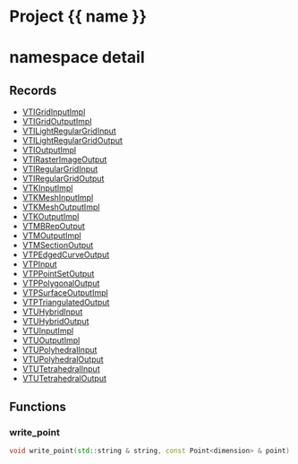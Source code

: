 <script setup>
import {useRoute} from 'vitepress'
const {path} = useRoute()
const tokens = path.split('/')
const words = tokens[2].split('-');
for (let i = 0; i < words.length; i++) {
    words[i] = words[i].charAt(0).toUpperCase() + words[i].slice(1);
    words[i] = words[i].replace('geode', 'Geode')
}
const name = words.join('-');
</script>
# Project {{ name }}

# namespace detail



## Records

* [VTIGridInputImpl](VTIGridInputImpl.md)
* [VTIGridOutputImpl](VTIGridOutputImpl.md)
* [VTILightRegularGridInput](VTILightRegularGridInput.md)
* [VTILightRegularGridOutput](VTILightRegularGridOutput.md)
* [VTIOutputImpl](VTIOutputImpl.md)
* [VTIRasterImageOutput](VTIRasterImageOutput.md)
* [VTIRegularGridInput](VTIRegularGridInput.md)
* [VTIRegularGridOutput](VTIRegularGridOutput.md)
* [VTKInputImpl](VTKInputImpl.md)
* [VTKMeshInputImpl](VTKMeshInputImpl.md)
* [VTKMeshOutputImpl](VTKMeshOutputImpl.md)
* [VTKOutputImpl](VTKOutputImpl.md)
* [VTMBRepOutput](VTMBRepOutput.md)
* [VTMOutputImpl](VTMOutputImpl.md)
* [VTMSectionOutput](VTMSectionOutput.md)
* [VTPEdgedCurveOutput](VTPEdgedCurveOutput.md)
* [VTPInput](VTPInput.md)
* [VTPPointSetOutput](VTPPointSetOutput.md)
* [VTPPolygonalOutput](VTPPolygonalOutput.md)
* [VTPSurfaceOutputImpl](VTPSurfaceOutputImpl.md)
* [VTPTriangulatedOutput](VTPTriangulatedOutput.md)
* [VTUHybridInput](VTUHybridInput.md)
* [VTUHybridOutput](VTUHybridOutput.md)
* [VTUInputImpl](VTUInputImpl.md)
* [VTUOutputImpl](VTUOutputImpl.md)
* [VTUPolyhedralInput](VTUPolyhedralInput.md)
* [VTUPolyhedralOutput](VTUPolyhedralOutput.md)
* [VTUTetrahedralInput](VTUTetrahedralInput.md)
* [VTUTetrahedralOutput](VTUTetrahedralOutput.md)


## Functions

### write_point

```cpp
void write_point(std::string & string, const Point<dimension> & point)
```




